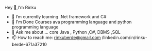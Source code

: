  Hey 👋,I'm Rinku



- 🌱 I’m currently learning .Net framework and C#
- 👯 I'm Done Courses  ava programming language and python programming language  
- 💬 Ask me about ... core Java , Python ,C#, DBMS ,SQL
- 📫 How to reach me: rinkuberde@gmail.com /linkedin.com/in/rinku-berde-671a37210


